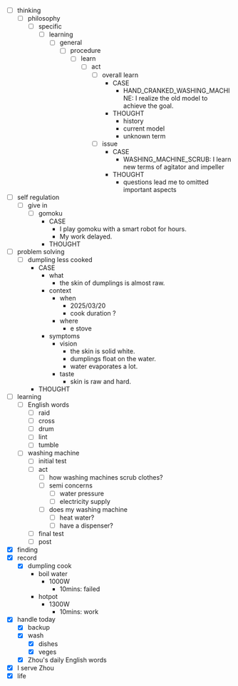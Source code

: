 - [ ] thinking
    - [ ] philosophy
        - [ ] specific
            - [ ] learning
                - [ ] general
                    - [ ] procedure
                        - [ ] learn
                            - [ ] act
                                - [ ] overall learn
                                    - CASE
                                        - HAND_CRANKED_WASHING_MACHINE: I realize the old model to achieve the goal.
                                    - THOUGHT
                                        - history
                                        - current model
                                        - unknown term
                                - [ ] issue
                                    - CASE
                                        - WASHING_MACHINE_SCRUB: I learn new terms of agitator and impeller
                                    - THOUGHT
                                        - questions lead me to omitted important aspects
- [ ] self regulation
    - [ ] give in
        - [ ] gomoku
            - CASE
                - I play gomoku with a smart robot for hours.
                - My work delayed.
            - THOUGHT
- [ ] problem solving
    - [ ] dumpling less cooked
        - CASE
            - what
                - the skin of dumplings is almost raw. 
            - context
                - when
                    - 2025/03/20
                    - cook duration ?
                - where
                    - e stove
            - symptoms
                - vision
                    - the skin is solid white.
                    - dumplings float on the water.
                    - water evaporates a lot.
                - taste
                    - skin is raw and hard.
        - THOUGHT
- [ ] learning
    - [ ] English words
        - [ ] raid
        - [ ] cross
        - [ ] drum
        - [ ] lint
        - [ ] tumble
    - [ ] washing machine
        - [ ] initial test
        - [ ] act
            - [ ] how washing machines scrub clothes?
            - [ ] semi concerns
                - [ ] water pressure
                - [ ] electricity supply
            - [ ] does my washing machine 
                - [ ] heat water?
                - [ ] have a dispenser?
        - [ ] final test
        - [ ] post
- [x] finding
- [x] record
    - [x] dumpling cook
        - boil water
            - 1000W
                - 10mins: failed
        - hotpot
            - 1300W
                - 10mins: work
- [x] handle today
    - [x] backup
    - [x] wash
        - [x] dishes
        - [x] veges
    - [x] Zhou's daily English words
- [x] I serve Zhou
- [x] life